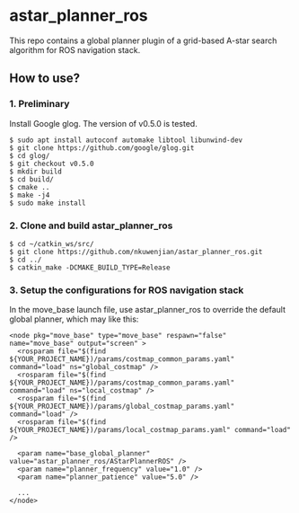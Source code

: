# astar_planner_ros

This repo contains a global planner plugin of a grid-based A-star search algorithm for ROS navigation stack.

## How to use?

### 1. Preliminary

Install Google glog. The version of v0.5.0 is tested.
```
$ sudo apt install autoconf automake libtool libunwind-dev
$ git clone https://github.com/google/glog.git
$ cd glog/
$ git checkout v0.5.0
$ mkdir build
$ cd build/
$ cmake ..
$ make -j4
$ sudo make install
```
### 2. Clone and build astar_planner_ros
```
$ cd ~/catkin_ws/src/
$ git clone https://github.com/nkuwenjian/astar_planner_ros.git
$ cd ../
$ catkin_make -DCMAKE_BUILD_TYPE=Release
```

### 3. Setup the configurations for ROS navigation stack

In the move_base launch file, use astar_planner_ros to override the default global planner, which may like this:
```
<node pkg="move_base" type="move_base" respawn="false" name="move_base" output="screen" >
  <rosparam file="$(find ${YOUR_PROJECT_NAME})/params/costmap_common_params.yaml" command="load" ns="global_costmap" />
  <rosparam file="$(find ${YOUR_PROJECT_NAME})/params/costmap_common_params.yaml" command="load" ns="local_costmap" />
  <rosparam file="$(find ${YOUR_PROJECT_NAME})/params/global_costmap_params.yaml" command="load" />
  <rosparam file="$(find ${YOUR_PROJECT_NAME})/params/local_costmap_params.yaml" command="load" />

  <param name="base_global_planner" value="astar_planner_ros/AStarPlannerROS" />
  <param name="planner_frequency" value="1.0" />
  <param name="planner_patience" value="5.0" />

  ...
</node>
```

